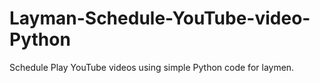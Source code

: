 # Layman-Schedule-YouTube-video-Python

Schedule Play YouTube videos using simple Python code for laymen.



